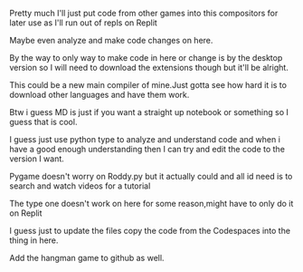 Pretty much I'll just put code from other games into this compositors for later use as I'll run out of repls on Replit

Maybe even analyze and make code changes on here.

By the way to only way to make code in here or change is by the desktop version so I will need to download the extensions though but it'll be alright.

This could be a new main compiler of mine.Just gotta see how hard it is to download other languages and have them work. 


Btw i guess MD is just if you want a straight up notebook or something so I guess that is cool.

I guess just use python type to analyze and understand code and when i have a good enough understanding then  I can try and edit the code to the version I want.

Pygame doesn't worry on Roddy.py but it actually could and all id need is to search and watch videos for a tutorial


The type one doesn't work on here for some reason,might have to only do it on Replit

I guess just to update the files copy the code from the Codespaces into the thing in here.

Add the hangman game to github as well.

